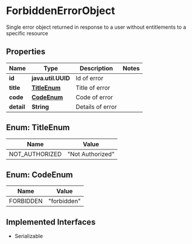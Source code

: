 

# ForbiddenErrorObject

Single error object returned in response to a user without entitlements to a specific resource

## Properties

Name | Type | Description | Notes
------------ | ------------- | ------------- | -------------
**id** | **java.util.UUID** | Id of error | 
**title** | [**TitleEnum**](#TitleEnum) | Title of error | 
**code** | [**CodeEnum**](#CodeEnum) | Code of error | 
**detail** | **String** | Details of error | 



## Enum: TitleEnum

Name | Value
---- | -----
NOT_AUTHORIZED | &quot;Not Authorized&quot;



## Enum: CodeEnum

Name | Value
---- | -----
FORBIDDEN | &quot;forbidden&quot;


## Implemented Interfaces

* Serializable


